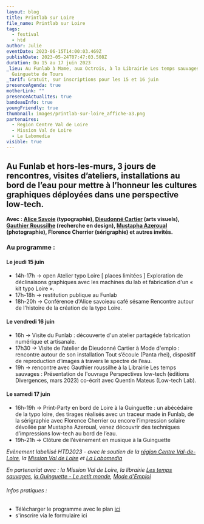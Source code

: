 ```yaml
---
layout: blog
title: Printlab sur Loire
file_name: Printlab sur Loire
tags:
  - festival
  - htd
author: Julie
eventDate: 2023-06-15T14:00:03.469Z
publishDate: 2023-05-24T07:47:03.508Z
duration: Du 15 au 17 juin 2023
_lieu: Au Funlab à Mame, aux Octrois, à la Librairie Les temps sauvages et à la
  Guinguette de Tours
_tarif: Gratuit, sur inscriptions pour les 15 et 16 juin
presenceAgenda: true
motherLink: ""
presenceActualites: true
bandeauInfo: true
youngFriendly: true
thumbnail: images/printlab-sur-loire_affiche-a3.png
partenaires:
  - Region Centre Val de Loire
  - Mission Val de Loire
  - La Labomedia
visible: true
---
```

## Au Funlab et hors-les-murs, 3 jours de rencontres, visites d’ateliers, installations au bord de l’eau pour mettre à l’honneur les cultures graphiques déployées dans une perspective low-tech.

**Avec : [Alice Savoie](https://frenchtype.com/) (typographie), [Dieudonné Cartier](http://www.dieudonnécartier.com/) (arts visuels), [Gauthier Roussilhe](https://gauthierroussilhe.com/) (recherche en design), [Mustapha Azeroual](https://azeroualmustapha.com/) (photographie), Florence Cherrier (sérigraphie) et autres invités.**

### Au programme :

#### Le jeudi 15 juin

* 14h-17h → open Atelier typo Loire [ places limitées ]
Exploration de déclinaisons graphiques avec les machines du lab et fabrication d'un « kit typo Loire ».
* 17h-18h → restitution publique au Funlab
* 18h-20h → Conférence d'Alice savoieau café sésame
Rencontre autour de l'histoire de la création de la typo Loire.

#### Le vendredi 16 juin

* 16h → Visite du Funlab : découverte d'un atelier partagéde fabrication numérique et artisanale.
* 17h30 → Visite de l’atelier de Dieudonné Cartier à Mode d'emplo : rencontre autour de son installation Tout s’écoule (Panta rhei), dispositif de reproduction d’images à travers le spectre de l’eau.
* 19h → rencontre avec Gauthier roussilhe à la Librairie Les temps sauvages : Présentation de l'ouvrage Perspectives low-tech (éditions Divergences, mars 2023) co-écrit avec Quentin Mateus (Low-tech Lab).

#### Le samedi 17 juin
* 16h-19h → Print-Party en bord de Loire à la Guinguette : un abécédaire de la typo loire, des tirages réalisés avec un traceur made in Funlab, de la sérigraphie avec Florence Cherrier ou encore l’impression solaire dévoilée par Mustapha Azeroual, venez découvrir des techniques d’impressions low-tech au bord de l’eau.
* 19h-21h → Clôture de l’évènement en musique à la Guinguette

*Evènement labellisé HTD2023 - avec le soutien de la [région Centre Val-de-Loire](https://www.centre-valdeloire.fr/), la [Mission Val de Loire](https://www.valdeloire.org/) et [La Labomedia](https://labomedia.org/)*

*En partenariat avec : la Mission Val de Loire, la librairie [Les temps sauvages](https://lestempssauvages.fr/), [la Guinguette - Le petit monde](https://www.facebook.com/GuinguettedeTours), [Mode d'Emploi](https://mode-demploi.org/)* 

###### Infos pratiques : 
* Télécharger le programme avec le plan [ici](https://cloud.lafun.fr/index.php/s/xTG3mcZWEgJ54DK)
* s'inscrire via le formulaire ici
